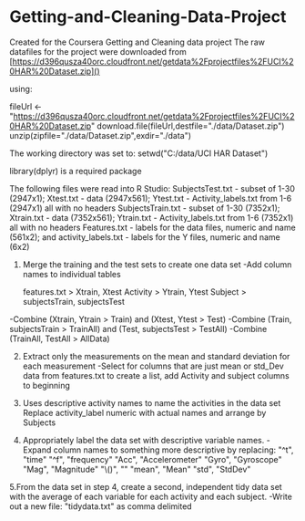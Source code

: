 # Getting-and-Cleaning-Data-Project
Created for the Coursera Getting and Cleaning data project
The raw datafiles for the project were downloaded from [https://d396qusza40orc.cloudfront.net/getdata%2Fprojectfiles%2FUCI%20HAR%20Dataset.zip]()

using:

fileUrl <- "https://d396qusza40orc.cloudfront.net/getdata%2Fprojectfiles%2FUCI%20HAR%20Dataset.zip"
download.file(fileUrl,destfile="./data/Dataset.zip")
unzip(zipfile="./data/Dataset.zip",exdir="./data")

The working directory was set to:
setwd("C:/data/UCI HAR Dataset")

library(dplyr) is a required package

The following files were read into R Studio:
SubjectsTest.txt - subset of 1-30 (2947x1); Xtest.txt - data (2947x561); Ytest.txt - Activity_labels.txt from 1-6 (2947x1) all with no headers
SubjectsTrain.txt - subset of 1-30 (7352x1); Xtrain.txt - data (7352x561); Ytrain.txt - Activity_labels.txt from 1-6 (7352x1) all with no headers
Features.txt - labels for the data files, numeric and name (561x2); and activity_labels.txt - labels for the Y files, numeric and name (6x2)

1. Merge the training and the test sets to create one data set
-Add column names to individual tables

    features.txt > Xtrain, Xtest
    Activity > Ytrain, Ytest
    Subject > subjectsTrain, subjectsTest
    
-Combine (Xtrain, Ytrain > Train) and (Xtest, Ytest > Test)
-Combine (Train, subjectsTrain > TrainAll) and (Test, subjectsTest > TestAll)
-Combine (TrainAll, TestAll > AllData)
    
2. Extract only the measurements on the mean and standard deviation for each measurement
-Select for columns that are just mean or std_Dev data from features.txt to create a list, add Activity and subject columns to beginning

3. Uses descriptive activity names to name the activities in the data set
Replace activity_label numeric with actual names and arrange by Subjects

4. Appropriately label the data set with descriptive variable names. 
-Expand column names to something more descriptive by replacing:
    "^t", "time"
    "^f", "frequency"
    "Acc", "Accelerometer"
    "Gyro", "Gyroscope"
    "Mag", "Magnitude"
    "\\()", ""
    "mean", "Mean"
    "std", "StdDev"
    
5.From the data set in step 4, create a second, independent tidy data set with the average of each variable for each activity and each subject.
-Write out a new file: "tidydata.txt" as comma delimited
